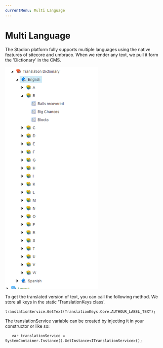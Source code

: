 ```yaml
---
currentMenu: Multi Language
---
```


Multi Language
============

The Stadion platform fully supports multiple languages using the native features of sitecore and umbraco. When we render any text, we pull it form the 'Dictionary' in the CMS.

![Translation Dictionary](TranslationDictionary.PNG)

To get the translated version of text, you can call the following method. We store all keys in the static 'TranslationKeys class'.

```
translationService.GetText(TranslationKeys.Core.AUTHOUR_LABEL_TEXT);
```


The translationService variable can be created by injecting it in your constructor or like so:

```
   var translationService = SystemContainer.Instance().GetInstance<ITranslationService>();
```